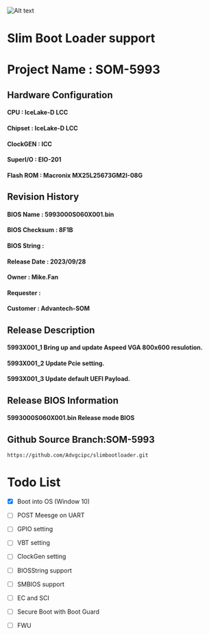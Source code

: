 ![Alt text](https://www.advantech.tw/css/css-img/advantech-logo-notagl.svg "Advantech sbl")

# Slim Boot Loader support 

#  Project Name : SOM-5993 

##  Hardware Configuration
#### CPU         : IceLake-D LCC
#### Chipset     : IceLake-D LCC
#### ClockGEN    : ICC
#### SuperI/O    : EIO-201
#### Flash ROM   : Macronix MX25L25673GM2I-08G

##  Revision History
#### BIOS Name     : 5993000S060X001.bin
#### BIOS Checksum : 8F1B
#### BIOS String   : 
#### Release Date  : 2023/09/28
#### Owner         : Mike.Fan
#### Requester     : 
#### Customer      : Advantech-SOM

##  Release Description
#### 5993X001_1    Bring up and update Aspeed VGA 800x600 resulotion.
#### 5993X001_2    Update Pcie setting.
#### 5993X001_3    Update default UEFI Payload.

##  Release BIOS Information
#### 5993000S060X001.bin  Release mode BIOS

##  Github Source Branch:SOM-5993
    https://github.com/Advgcipc/slimbootloader.git

**Todo List**
=============

- [x] Boot into OS (Window 10)
- [ ] POST Meesge on UART
- [ ] GPIO setting
- [ ] VBT setting
- [ ] ClockGen setting
- [ ] BIOSString support
- [ ] SMBIOS support
- [ ] EC and SCI 
- [ ] Secure Boot with Boot Guard
- [ ] FWU

 